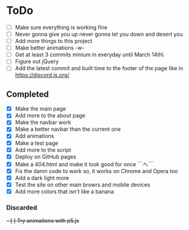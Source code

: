 # ToDo

- [ ] Make sure everything is working fine
- [ ] Never gonna give you up never gonna let you down and desert you
- [ ] Add more things to this project
- [ ] Make better animations -w-
- [ ] Get at least 3 commits minium in everyday until March 14th\ <!-- Yes, I'm leaving the / in :D -->
- [ ] Figure out jQuery
- [ ] Add the latest commit and built time to the footer of the page like in <https://discord.js.org/>

## Completed

- [X] Make the main page
- [X] Add more to the about page
- [X] Make the navbar work
- [X] Make a better navbar than the current one <!-- haha uh forget the commit before this where that is check off :D -->
- [X] Add animations
- [X] Make a test page
- [X] Add more to the script
- [X] Deploy on GitHub pages
- [X] Make a 404.html and make it look good for once ￣へ￣
- [X] Fix the damn code to work so, it works on Chrome and Opera too
- [X] Add a dark light more <!-- I meant "Add a dark and light mode not "Add a dark light more" qwq -->
- [X] Test the site on other main browrs and mobile devices
- [X] Add more colors that isn't like a banana

### Discarded

~~- [ ] Try animations with p5.js~~
